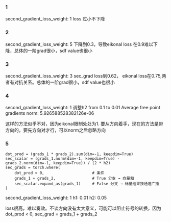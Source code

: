 ### 1
second_gradient_loss_weight: 1
loss 过小不下降

### 2
second_gradient_loss_weight: 5
下降到0.3，导致eikonal loss 在0.9难以下降，总体的一阶grad很小，sdf value也很小

### 3
second_gradient_loss_weight: 3
sec_grad loss到0.62， eikonal loss在0.75,两者有对抗关系。总体的一阶grad很小，sdf value也很小

### 4
second_gradient_loss_weight: 1
调整h2 from 0.1 to 0.01
Average free point gradients norm: 5.926588528382126e-06

这样的方法似乎不对，因为eikonal限制处处为1. 要从方向着手，现在的方法是带方向的，要先方向对才行，可以norm之后忽略方向

### 5 
```
dot_prod = (grads_1 * grads_2).sum(dim=-1, keepdim=True)  
sec_scalar = (grads_1.norm(dim=-1, keepdim=True) - grads_2.norm(dim=-1, keepdim=True)) / (2 * h2)   
sec_grads = torch.where(
    dot_prod < 0,                     # 条件
    grads_1 + grads_2,                # True 分支 → 向量和
    sec_scalar.expand_as(grads_1)     # False 分支 → 标量结果按通道广播
)
```
second_gradient_loss_weight: 1
h1: 0.01
h2: 0.05

loss很高，难以奏效。不谈方向没有太大意义，可能可以阻止符号的转换，因为dot_prod < 0, sec_grad = grads_1 + grads_2
